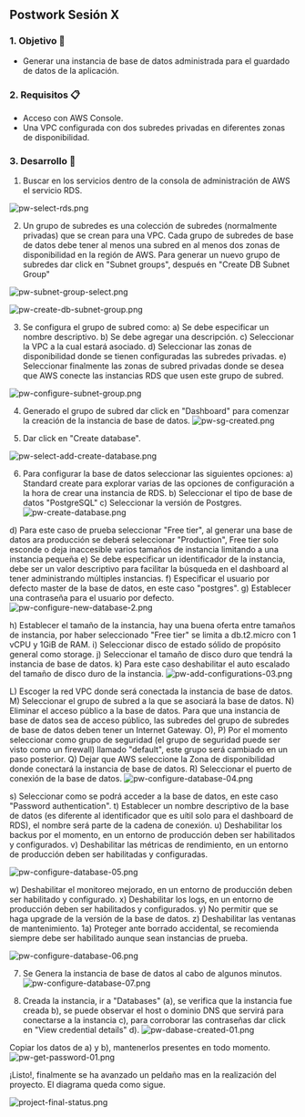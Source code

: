 ## Postwork Sesión X


### 1. Objetivo :dart:
- Generar una instancia de base de datos administrada para el guardado de datos de la aplicación.


### 2. Requisitos :clipboard:
- Acceso con AWS Console.
- Una VPC configurada con dos subredes privadas en diferentes zonas de disponibilidad.


### 3. Desarrollo :bookmark_tabs:

1. Buscar en los servicios dentro de la consola de administración de AWS el servicio RDS.

![pw-select-rds.png](pw-select-rds.png)



2. Un grupo de subredes  es una colección de subredes (normalmente privadas) que se crean para una VPC. Cada grupo de subredes de base de datos debe tener al menos una subred en al menos dos zonas de disponibilidad en la región de AWS. Para generar un nuevo grupo de subredes dar click en "Subnet groups", después en "Create DB Subnet Group"

![pw-subnet-group-select.png](pw-subnet-group-select.png)


![pw-create-db-subnet-group.png](pw-create-db-subnet-group.png)

3. Se configura el grupo de subred como:
a) Se debe especificar un nombre descriptivo.
b) Se debe agregar una descripción.
c) Seleccionar la VPC a la cual estará asociado.
d) Seleccionar las zonas de disponibilidad donde se tienen configuradas las subredes privadas.
e) Seleccionar finalmente las zonas de subred privadas donde se desea que AWS conecte las instancias RDS que usen este grupo de subred.

![pw-configure-subnet-group.png](pw-configure-subnet-group.png)


4. Generado el grupo de subred dar click en "Dashboard" para comenzar la creación de la instancia de base de datos.
![pw-sg-created.png](pw-sg-created.png)

5. Dar click en "Create database".

![pw-select-add-create-database.png](pw-select-add-create-database.png)

6. Para configurar la base de datos seleccionar las siguientes opciones:
a) Standard create para explorar varias de las opciones de configuración a la hora de crear una instancia de RDS.
b) Seleccionar el tipo de base de datos "PostgreSQL"
c) Seleccionar la versión de Postgres.
![pw-create-database.png](pw-create-database.png)

d) Para este caso de prueba seleccionar "Free tier", al generar una base de datos ara producción se deberá seleccionar "Production", Free tier solo esconde o deja inaccesible varios tamaños de instancia limitando a una instancia pequeña
e) Se debe especificar un identificador de la instancia, debe ser un valor descriptivo para facilitar la búsqueda en el dashboard al tener administrando múltiples instancias.
f) Especificar el usuario por defecto master de la base de datos, en este caso "postgres".
g) Establecer una contraseña para el usuario por defecto.
![pw-configure-new-database-2.png](pw-configure-new-database-2.png)


h) Establecer el tamaño de la instancia, hay una buena oferta entre tamaños de instancia, por haber seleccionado "Free tier" se limita a db.t2.micro con 1 vCPU y 1GiB de RAM.
i) Seleccionar disco de estado sólido de propósito general como storage.
j) Seleccionar el tamaño de disco duro que tendrá la instancia de base de datos.
k) Para este caso deshabilitar el auto escalado del tamaño de disco duro de la instancia.
![pw-add-configurations-03.png](pw-add-configurations-03.png)

L) Escoger la red VPC donde será conectada la instancia de base de datos.
M) Seleccionar el grupo de subred a la que se asociará la base de datos.
N) Eliminar el acceso público a la base de datos. Para que una instancia de base de datos sea de acceso público, las subredes del grupo de subredes de base de datos deben tener un Internet Gateway.
O), P)  Por el momento seleccionar como grupo de seguridad (el grupo de seguridad puede ser visto como un firewall) llamado "default", este grupo será cambiado en un paso posterior.
Q) Dejar que AWS seleccione la Zona de disponibilidad donde conectará la instancia de base de datos.
R) Seleccionar el puerto de conexión de la base de datos.
![pw-configure-database-04.png](pw-configure-database-04.png)


s) Seleccionar como se podrá acceder a la base de datos, en este caso "Password authentication".
t) Establecer un nombre descriptivo de la base de datos (es diferente al identificador que es uítil solo para el dashboard de RDS), el nombre será parte de la cadena de conexión.
u) Deshabilitar los backus por el momento, en un entorno de producción deben ser habilitados y configurados.
v)  Deshabilitar las métricas de rendimiento,  en un entorno de producción deben ser habilitadas y configuradas.

![pw-configure-database-05.png](pw-configure-database-05.png)

w) Deshabilitar el monitoreo mejorado,  en un entorno de producción deben ser habilitado y configurado.
x) Deshabilitar los logs,  en un entorno de producción deben ser habilitados y configurados.
y) No permitir que se haga upgrade de la versión de la base de datos.
z) Deshabilitar las ventanas de mantenimiento.
1a) Proteger ante borrado accidental, se recomienda siempre debe ser habilitado aunque sean instancias de prueba.

![pw-configure-database-06.png](pw-configure-database-06.png)

7. Se Genera la instancia de base de datos al cabo de algunos minutos.
![pw-configure-database-07.png](pw-configure-database-07.png)


8. Creada la instancia, ir a "Databases" (a), se verifica que la instancia fue creada b), se puede observar el host o dominio DNS que servirá para conectarse a la instancia c), para corroborar las contraseñas dar click en "View credential details" d).
![pw-dabase-created-01.png](pw-dabase-created-01.png)

Copiar los datos de a) y b), mantenerlos presentes en todo momento.
![pw-get-password-01.png](pw-get-password-01.png)



¡Listo!, finalmente se ha avanzado un peldaño mas en la realización del proyecto. El diagrama queda como sigue.

![project-final-status.png](project-final-status.png)




